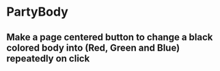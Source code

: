 # PartyBody

## Make a page centered button to change a black colored body into (Red, Green and Blue) repeatedly on click
